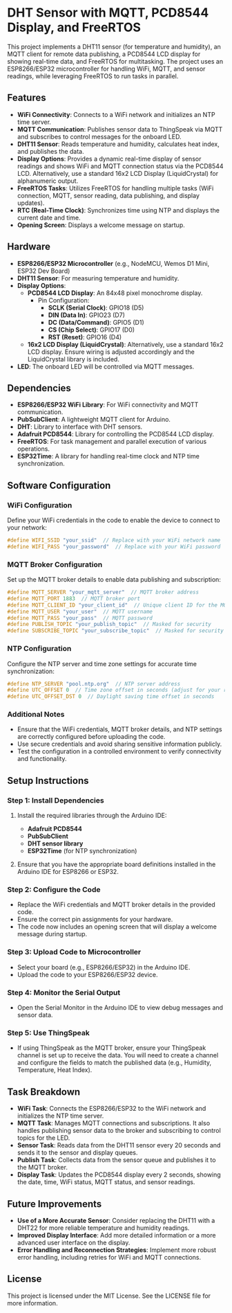 # DHT Sensor with MQTT, PCD8544 Display, and FreeRTOS

This project implements a DHT11 sensor (for temperature and humidity), an MQTT client for remote data publishing, a PCD8544 LCD display for showing real-time data, and FreeRTOS for multitasking. The project uses an ESP8266/ESP32 microcontroller for handling WiFi, MQTT, and sensor readings, while leveraging FreeRTOS to run tasks in parallel.

## Features

- **WiFi Connectivity**: Connects to a WiFi network and initializes an NTP time server.
- **MQTT Communication**: Publishes sensor data to ThingSpeak via MQTT and subscribes to control messages for the onboard LED.
- **DHT11 Sensor**: Reads temperature and humidity, calculates heat index, and publishes the data.
- **Display Options**: Provides a dynamic real-time display of sensor readings and shows WiFi and MQTT connection status via the PCD8544 LCD. Alternatively, use a standard 16x2 LCD Display (LiquidCrystal) for alphanumeric output.
- **FreeRTOS Tasks**: Utilizes FreeRTOS for handling multiple tasks (WiFi connection, MQTT, sensor reading, data publishing, and display updates).
- **RTC (Real-Time Clock)**: Synchronizes time using NTP and displays the current date and time.
- **Opening Screen**: Displays a welcome message on startup.

## Hardware

- **ESP8266/ESP32 Microcontroller** (e.g., NodeMCU, Wemos D1 Mini, ESP32 Dev Board)
- **DHT11 Sensor**: For measuring temperature and humidity.
- **Display Options**:
  - **PCD8544 LCD Display**: An 84x48 pixel monochrome display.  
    - Pin Configuration:
      - **SCLK (Serial Clock)**: GPIO18 (D5)
      - **DIN (Data In)**: GPIO23 (D7)
      - **DC (Data/Command)**: GPIO5 (D1)
      - **CS (Chip Select)**: GPIO17 (D0)
      - **RST (Reset)**: GPIO16 (D4)
  - **16x2 LCD Display (LiquidCrystal)**: Alternatively, use a standard 16x2 LCD display. Ensure wiring is adjusted accordingly and the LiquidCrystal library is included.
- **LED**: The onboard LED will be controlled via MQTT messages.

## Dependencies

- **ESP8266/ESP32 WiFi Library**: For WiFi connectivity and MQTT communication.
- **PubSubClient**: A lightweight MQTT client for Arduino.
- **DHT**: Library to interface with DHT sensors.
- **Adafruit PCD8544**: Library for controlling the PCD8544 LCD display.
- **FreeRTOS**: For task management and parallel execution of various operations.
- **ESP32Time**: A library for handling real-time clock and NTP time synchronization.

## Software Configuration

### WiFi Configuration

Define your WiFi credentials in the code to enable the device to connect to your network:

```cpp
#define WIFI_SSID "your_ssid"  // Replace with your WiFi network name
#define WIFI_PASS "your_password"  // Replace with your WiFi password
```

### MQTT Broker Configuration

Set up the MQTT broker details to enable data publishing and subscription:

```cpp
#define MQTT_SERVER "your_mqtt_server"  // MQTT broker address
#define MQTT_PORT 1883  // MQTT broker port
#define MQTT_CLIENT_ID "your_client_id"  // Unique client ID for the MQTT connection
#define MQTT_USER "your_user"  // MQTT username
#define MQTT_PASS "your_pass"  // MQTT password
#define PUBLISH_TOPIC "your_publish_topic"  // Masked for security
#define SUBSCRIBE_TOPIC "your_subscribe_topic"  // Masked for security
```

### NTP Configuration

Configure the NTP server and time zone settings for accurate time synchronization:

```cpp
#define NTP_SERVER "pool.ntp.org"  // NTP server address
#define UTC_OFFSET 0  // Time zone offset in seconds (adjust for your region)
#define UTC_OFFSET_DST 0  // Daylight saving time offset in seconds
```

### Additional Notes

- Ensure that the WiFi credentials, MQTT broker details, and NTP settings are correctly configured before uploading the code.
- Use secure credentials and avoid sharing sensitive information publicly.
- Test the configuration in a controlled environment to verify connectivity and functionality.

## Setup Instructions

### Step 1: Install Dependencies

1. Install the required libraries through the Arduino IDE:
   - **Adafruit PCD8544**
   - **PubSubClient**
   - **DHT sensor library**
   - **ESP32Time** (for NTP synchronization)

2. Ensure that you have the appropriate board definitions installed in the Arduino IDE for ESP8266 or ESP32.

### Step 2: Configure the Code

- Replace the WiFi credentials and MQTT broker details in the provided code.
- Ensure the correct pin assignments for your hardware.
- The code now includes an opening screen that will display a welcome message during startup.

### Step 3: Upload Code to Microcontroller

- Select your board (e.g., ESP8266/ESP32) in the Arduino IDE.
- Upload the code to your ESP8266/ESP32 device.

### Step 4: Monitor the Serial Output

- Open the Serial Monitor in the Arduino IDE to view debug messages and sensor data.

### Step 5: Use ThingSpeak

- If using ThingSpeak as the MQTT broker, ensure your ThingSpeak channel is set up to receive the data. You will need to create a channel and configure the fields to match the published data (e.g., Humidity, Temperature, Heat Index).

## Task Breakdown

- **WiFi Task**: Connects the ESP8266/ESP32 to the WiFi network and initializes the NTP time server.
- **MQTT Task**: Manages MQTT connections and subscriptions. It also handles publishing sensor data to the broker and subscribing to control topics for the LED.
- **Sensor Task**: Reads data from the DHT11 sensor every 20 seconds and sends it to the sensor and display queues.
- **Publish Task**: Collects data from the sensor queue and publishes it to the MQTT broker.
- **Display Task**: Updates the PCD8544 display every 2 seconds, showing the date, time, WiFi status, MQTT status, and sensor readings.

## Future Improvements

- **Use of a More Accurate Sensor**: Consider replacing the DHT11 with a DHT22 for more reliable temperature and humidity readings.
- **Improved Display Interface**: Add more detailed information or a more advanced user interface on the display.
- **Error Handling and Reconnection Strategies**: Implement more robust error handling, including retries for WiFi and MQTT connections.

## License

This project is licensed under the MIT License. See the LICENSE file for more information.